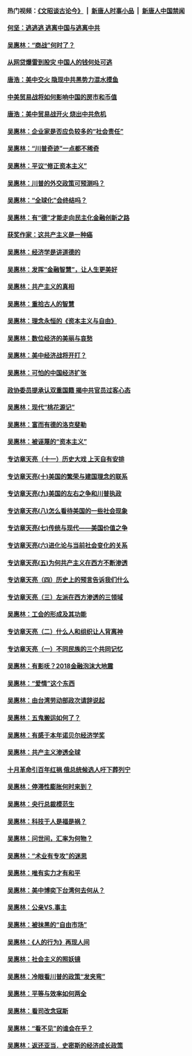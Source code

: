 #### 热门视频：[《文昭谈古论今》](https://github.com/gfw-breaker/wenzhao/blob/master/README.md?t=10181233) &nbsp;|&nbsp; [新唐人时事小品](https://github.com/gfw-breaker/ntdtv-comedy/blob/master/README.md?t=10181233) &nbsp;|&nbsp; [新唐人中国禁闻](https://github.com/gfw-breaker/ntdtv-news/blob/master/README.md?t=10181233)

#### [何坚：逃逃逃 逃离中国与逃离中共](../pages/nsc423/n10592891.md?t=10181233) 

#### [吴惠林：“商战”何时了？](../pages/nsc423/n10573558.md?t=10181233) 

#### [从网贷爆雷到股灾 中国人的钱何处可逃](../pages/nsc423/n10572800.md?t=10181233) 

#### [唐浩：美中交火 隐现中共黑势力混水摸鱼](../pages/nsc423/n10544040.md?t=10181233) 

#### [中美贸易战将如何影响中国的房市和币值](../pages/nsc423/n10543697.md?t=10181233) 

#### [唐浩：美中贸易战开火 烧出中共危机](../pages/nsc423/n10540126.md?t=10181233) 

#### [吴惠林：企业家是否应负较多的“社会责任”](../pages/nsc423/n10535022.md?t=10181233) 

#### [吴惠林：“川普奇迹”一点都不稀奇](../pages/nsc423/n10512808.md?t=10181233) 

#### [吴惠林：平议“修正资本主义”](../pages/nsc423/n10495724.md?t=10181233) 

#### [吴惠林：川普的外交政策可预测吗？](../pages/nsc423/n10462387.md?t=10181233) 

#### [吴惠林：“全球化”会终结吗？](../pages/nsc423/n10452838.md?t=10181233) 

#### [吴惠林：有“德”才能走向民主化金融创新之路](../pages/nsc423/n10432292.md?t=10181233) 

#### [获奖作家：这共产主义是一种癌](../pages/nsc423/n10431541.md?t=10181233) 

#### [吴惠林：经济学是讲道德的](../pages/nsc423/n10398014.md?t=10181233) 

#### [吴惠林：发挥“金融智慧”，让人生更美好](../pages/nsc423/n10375019.md?t=10181233) 

#### [吴惠林：共产主义的真相](../pages/nsc423/n10351394.md?t=10181233) 

#### [吴惠林：重拾古人的智慧](../pages/nsc423/n10337691.md?t=10181233) 

#### [吴惠林：理念永恒的《资本主义与自由》](../pages/nsc423/n10316274.md?t=10181233) 

#### [吴惠林：数位经济的美丽与哀愁](../pages/nsc423/n10292946.md?t=10181233) 

#### [吴惠林：美中经济战将开打？](../pages/nsc423/n10258825.md?t=10181233) 

#### [吴惠林：可怕的中国经济扩张](../pages/nsc423/n10219147.md?t=10181233) 

#### [政协委员提承认双重国籍 揭中共官员过客心态](../pages/nsc423/n10208809.md?t=10181233) 

#### [吴惠林：现代“桃花源记”](../pages/nsc423/n10185234.md?t=10181233) 

#### [吴惠林：富而有德的洛克斐勒](../pages/nsc423/n10142264.md?t=10181233) 

#### [吴惠林：被诬蔑的“资本主义”](../pages/nsc423/n10124816.md?t=10181233) 

#### [专访章天亮（十一）历史大戏 上天自有安排](../pages/nsc423/n10094905.md?t=10181233) 

#### [专访章天亮(十)美国的繁荣与建国理念的联系](../pages/nsc423/n10094899.md?t=10181233) 

#### [专访章天亮(九)美国的左右之争和川普执政](../pages/nsc423/n10094889.md?t=10181233) 

#### [专访章天亮(八)怎么看待美国的一些社会现象](../pages/nsc423/n10094857.md?t=10181233) 

#### [专访章天亮(七)传统与现代——美国价值之争](../pages/nsc423/n10093140.md?t=10181233) 

#### [专访章天亮(六)进化论与当前社会变化的关系](../pages/nsc423/n10092036.md?t=10181233) 

#### [专访章天亮(五)为何共产主义在西方不断渗透](../pages/nsc423/n10083620.md?t=10181233) 

#### [专访章天亮（四）历史上的预言告诉我们什么](../pages/nsc423/n10083606.md?t=10181233) 

#### [专访章天亮（三）左派在西方渗透的三领域](../pages/nsc423/n10081115.md?t=10181233) 

#### [吴惠林：工会的形成及其功能](../pages/nsc423/n10080633.md?t=10181233) 

#### [专访章天亮（二）什么人和组织让人背离神](../pages/nsc423/n10076637.md?t=10181233) 

#### [专访章天亮（一）不同民族的三个共同记忆](../pages/nsc423/n10074188.md?t=10181233) 

#### [吴惠林：有影呒？2018金融泡沫大地震](../pages/nsc423/n10040534.md?t=10181233) 

#### [吴惠林：“爱情”这个东西](../pages/nsc423/n10019423.md?t=10181233) 

#### [吴惠林：由台湾劳动部政次请辞说起](../pages/nsc423/n9979679.md?t=10181233) 

#### [吴惠林：五鬼搬运如何了？](../pages/nsc423/n9925338.md?t=10181233) 

#### [吴惠林：有感于本年诺贝尔经济学奖](../pages/nsc423/n9871883.md?t=10181233) 

#### [吴惠林：共产主义渗透全球](../pages/nsc423/n9812748.md?t=10181233) 

#### [十月革命引百年红祸 俄总统候选人吁下葬列宁](../pages/nsc423/n9810182.md?t=10181233) 

#### [吴惠林：停滞性膨胀何时来到？](../pages/nsc423/n9764136.md?t=10181233) 

#### [吴惠林：央行总裁模范生](../pages/nsc423/n9728134.md?t=10181233) 

#### [吴惠林：科技于人是福是祸？](../pages/nsc423/n9672982.md?t=10181233) 

#### [吴惠林：问世间，汇率为何物？](../pages/nsc423/n9621788.md?t=10181233) 

#### [吴惠林：“术业有专攻”的迷思](../pages/nsc423/n9580363.md?t=10181233) 

#### [吴惠林：唯有实力才有和平](../pages/nsc423/n9529599.md?t=10181233) 

#### [吴惠林：美中博奕下台湾何去何从？](../pages/nsc423/n9483598.md?t=10181233) 

#### [吴惠林：公亲VS.事主](../pages/nsc423/n9425637.md?t=10181233) 

#### [吴惠林：被抹黑的“自由市场”](../pages/nsc423/n9351545.md?t=10181233) 

#### [吴惠林：《人的行为》再现人间](../pages/nsc423/n9296339.md?t=10181233) 

#### [吴惠林：社会主义的照妖镜](../pages/nsc423/n9243460.md?t=10181233) 

#### [吴惠林：冷眼看川普的政策“发夹弯”](../pages/nsc423/n9120684.md?t=10181233) 

#### [吴惠林：平等与效率如何两全](../pages/nsc423/n9075430.md?t=10181233) 

#### [吴惠林：看司改念寇斯](../pages/nsc423/n9024915.md?t=10181233) 

#### [吴惠林：“看不见”的谁会在乎？](../pages/nsc423/n8977488.md?t=10181233) 

#### [吴惠林：返还亚当．史密斯的经济成长政策](../pages/nsc423/n8931896.md?t=10181233) 

